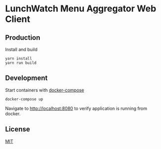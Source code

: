LunchWatch Menu Aggregator Web Client
=====================================

## Production

Install and build

    yarn install
    yarn run build

## Development

Start containers with [docker-compose](https://docs.docker.com/compose/)

    docker-compose up

Navigate to [http://localhost:8080](http://localhost:8080) to verify application is running from docker.

## License

[MIT](LICENSE)
